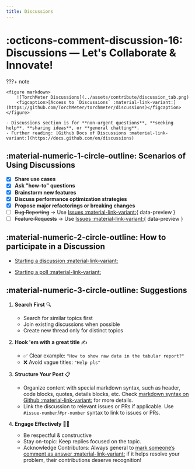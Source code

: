 ```yaml
---
title: Discussions
---
```


# :octicons-comment-discussion-16: Discussions — Let's Collaborate & Innovate!

???+ note

    <figure markdown> 
        ![TorchMeter Discussions](../assets/contribute/discussion_tab.png)
        <figcaption>[Access to `Discussions` :material-link-variant:](https://github.com/TorchMeter/torchmeter/discussions)</figcaption>
    </figure>

    - Discussions section is for **non-urgent questions**, **seeking help**, **sharing ideas**, or **general chatting**.  
    - Further reading: [Github Docs of Discussions :material-link-variant:](https://docs.github.com/en/discussions)


## **:material-numeric-1-circle-outline: Scenarios of Using Discussions**  

- [x] **Share use cases**  
- [x] **Ask "how-to" questions**  
- [x] **Brainstorm new features**
- [x] **Discuss performance optimization strategies** 
- [x] **Propose major refactorings or breaking changes**   
- [ ] ~~Bug Reporting~~ → Use [Issues :material-link-variant:](issues.md){ data-preview }
- [ ] ~~Feature Requests~~ → Use [Issues :material-link-variant:](issues.md){ data-preview }

## **:material-numeric-2-circle-outline: How to participate in a Discussion**  

- [Starting a discussion :material-link-variant:](https://docs.github.com/en/discussions/collaborating-with-your-community-using-discussions/collaborating-with-maintainers-using-discussions#starting-a-discussion)

- [Starting a poll :material-link-variant:](https://docs.github.com/en/discussions/collaborating-with-your-community-using-discussions/collaborating-with-maintainers-using-discussions#starting-a-poll)

## **:material-numeric-3-circle-outline: Suggestions**

1. **Search First** 🔍
    - Search for similar topics first
    - Join existing discussions when possible
    - Create new thread only for distinct topics

2. **Hook 'em with a great title** ✍️
    - ✅ Clear example: `"How to show raw data in the tabular report?"`  
    - ❌ Avoid vague titles: `"Help pls"`  

3. **Structure Your Post** 📋
    - Organize content with special markdown syntax, such as header, code blocks, quotes, details blocks, etc. Check [markdown syntax on Github :material-link-variant:](https://docs.github.com/en/get-started/writing-on-github/getting-started-with-writing-and-formatting-on-github/basic-writing-and-formatting-syntax) for more details.
    - Link the discussion to relevant issues or PRs if applicable. Use `#issue-number`/`#pr-number` syntax to link to issues or PRs. 

4. **Engage Effectively** 🙋‍♂️
    - Be respectful & constructive  
    - Stay on-topic: Keep replies focused on the topic. 
    - Acknowledge Contributors: Always general to [mark someone’s comment as answer :material-link-variant:](https://docs.github.com/en/discussions/collaborating-with-your-community-using-discussions/participating-in-a-discussion#marking-a-comment-as-an-answer) if it helps resolve your problem, their contributions deserve recognition!
